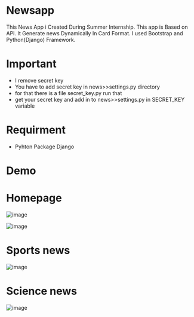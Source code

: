 # Newsapp
This News App i Created During Summer Internship.
This app is Based on API. It Generate news Dynamically In Card Format.
I used Bootstrap and Python(Django) Framework.

# Important

- I remove secret key 
- You have to add secret key in news>>settings.py directory
- for that there is a file secret_key.py run that
- get your secret key and add in to news>>settings.py in SECRET_KEY variable

# Requirment
- Pyhton Package Django 

# Demo
# Homepage

![image](https://user-images.githubusercontent.com/76033628/178129147-d3f92abf-7caa-4b30-99c1-946cbc5a60e4.png)

![image](https://user-images.githubusercontent.com/76033628/178129152-11bf6019-cd87-4dc4-9ca7-8f284eb102bf.png)

# Sports news

![image](https://user-images.githubusercontent.com/76033628/178129215-cac66997-9932-47a6-b91b-1a8c90a67ae8.png)


# Science news

![image](https://user-images.githubusercontent.com/76033628/178129222-cb01985a-c5de-456b-a4da-e76047740deb.png)


